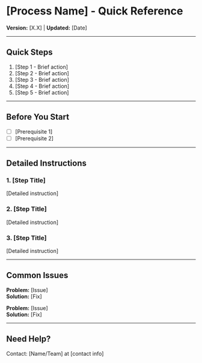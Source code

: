 # [Process Name] - Quick Reference

**Version:** [X.X] | **Updated:** [Date]

---

## Quick Steps

1. [Step 1 - Brief action]
2. [Step 2 - Brief action]
3. [Step 3 - Brief action]
4. [Step 4 - Brief action]
5. [Step 5 - Brief action]

---

## Before You Start

- [ ] [Prerequisite 1]
- [ ] [Prerequisite 2]

---

## Detailed Instructions

### 1. [Step Title]
[Detailed instruction]

### 2. [Step Title]
[Detailed instruction]

### 3. [Step Title]
[Detailed instruction]

---

## Common Issues

**Problem:** [Issue]  
**Solution:** [Fix]

**Problem:** [Issue]  
**Solution:** [Fix]

---

## Need Help?

Contact: [Name/Team] at [contact info]
